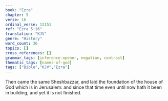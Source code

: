 ```yaml
---
book: "Ezra"
chapter: 5
verse: 16
ordinal_verse: 12151
ref: "Ezra 5:16"
translation: "KJV"
genre: "History"
word_count: 36
topics: []
cross_references: []
grammar_tags: [inference-opener, negation, contrast]
thematic_tags: [names-of-god]
tags: ["Bible","KJV","Ezra"]
---
```

Then came the same Sheshbazzar, and laid the foundation of the house of God which is in Jerusalem: and since that time even until now hath it been in building, and yet it is not finished.
